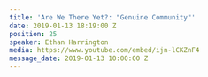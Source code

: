 ```yaml
---
title: 'Are We There Yet?: "Genuine Community"'
date: 2019-01-13 18:19:00 Z
position: 25
speaker: Ethan Harrington
media: https://www.youtube.com/embed/ijn-lCKZnF4
message_date: 2019-01-13 10:00:00 Z
---
```


